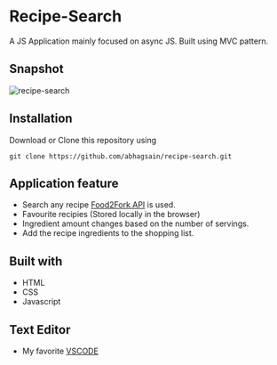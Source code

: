 # Recipe-Search

A JS Application mainly focused on async JS. Built using MVC pattern.

## Snapshot

![recipe-search](https://user-images.githubusercontent.com/36589645/51789677-748f7f00-21b1-11e9-81b3-5715f7a61d64.PNG)

## Installation

Download or Clone this repository using

```
git clone https://github.com/abhagsain/recipe-search.git
```

## Application feature

- Search any recipe [Food2Fork API](http://food2fork.com/) is used.
- Favourite recipies (Stored locally in the browser)
- Ingredient amount changes based on the number of servings.
- Add the recipe ingredients to the shopping list.

## Built with

- HTML
- CSS
- Javascript

## Text Editor

- My favorite [VSCODE](https://code.visualstudio.com/)
